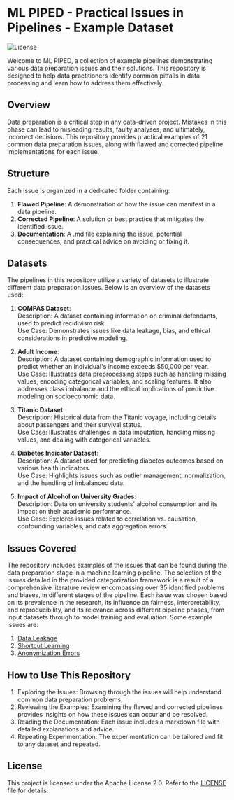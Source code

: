 # ML PIPED - Practical Issues in Pipelines -  Example Dataset

![License](https://img.shields.io/badge/license-Apache%202.0-blue.svg)

Welcome to ML PIPED, a collection of example pipelines demonstrating various data preparation issues and their solutions. This repository is designed to help data practitioners identify common pitfalls in data processing and learn how to address them effectively.

## Overview
Data preparation is a critical step in any data-driven project. Mistakes in this phase can lead to misleading results, faulty analyses, and ultimately, incorrect decisions. This repository provides practical examples of 21 common data preparation issues, along with flawed and corrected pipeline implementations for each issue.

## Structure
Each issue is organized in a dedicated folder containing:

1. **Flawed Pipeline**: A demonstration of how the issue can manifest in a data pipeline.
2. **Corrected Pipeline**: A solution or best practice that mitigates the identified issue.
3. **Documentation**: A .md file explaining the issue, potential consequences, and practical advice on avoiding or fixing it.

## Datasets
The pipelines in this repository utilize a variety of datasets to illustrate different data preparation issues. Below is an overview of the datasets used:

1. **COMPAS Dataset**:<br>
Description: A dataset containing information on criminal defendants, used to predict recidivism risk. <br>
Use Case: Demonstrates issues like data leakage, bias, and ethical considerations in predictive modeling.

2. **Adult Income**:<br>
Description: A dataset containing demographic information used to predict whether an individual's income exceeds $50,000 per year.<br>
Use Case: Illustrates data preprocessing steps such as handling missing values, encoding categorical variables, and scaling features. It also addresses class imbalance and the ethical implications of predictive modeling on socioeconomic data.

3. **Titanic Dataset**:<br>
Description: Historical data from the Titanic voyage, including details about passengers and their survival status.<br>
Use Case: Illustrates challenges in data imputation, handling missing values, and dealing with categorical variables.

4. **Diabetes Indicator Dataset**:<br>
Description: A dataset used for predicting diabetes outcomes based on various health indicators.<br>
Use Case: Highlights issues such as outlier management, normalization, and the handling of imbalanced data.

5. **Impact of Alcohol on University Grades**:<br>
Description: Data on university students' alcohol consumption and its impact on their academic performance.<br>
Use Case: Explores issues related to correlation vs. causation, confounding variables, and data aggregation errors.


## Issues Covered
The repository includes examples of the issues that can be found during the data preparation stage in a machine learning pipeline. The selection of the issues detailed in the provided categorization framework is a result of a comprehensive literature review encompassing over 35 identified problems and biases, in different stages of the pipeline. Each issue was chosen based on its prevalence in the research, its influence on fairness, interpretability, and reproducibility, and its relevance across different pipeline phases, from input datasets through to model training and evaluation. Some example issues are:
1. [Data Leakage](example_pipelines\data_leakage)
2. [Shortcut Learning](example_pipelines\shortcut_learning)
3. [Anonymization Errors](example_pipelines\data_anonymization)


## How to Use This Repository
1. Exploring the Issues: Browsing through the issues will help understand common data preparation problems.
2. Reviewing the Examples: Examining the flawed and corrected pipelines provides insights on how these issues can occur and be resolved.
3. Reading the Documentation: Each issue includes a markdown file with detailed explanations and advice.
4. Repeating Experimentation: The experimentation can be tailored and fit to any dataset and repeated.

## License
This project is licensed under the Apache License 2.0. Refer to the [LICENSE](LICENSE.txt) file for details.